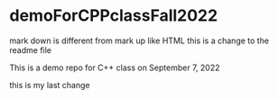 # demoForCPPclassFall2022 #
mark down is different from mark up like HTML
 this is a change to the readme file
 
 
This is a demo repo for C++ class on September 7, 2022


this is my last change
